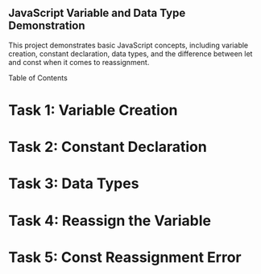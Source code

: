 ## JavaScript Variable and Data Type Demonstration
This project demonstrates basic JavaScript concepts, including variable creation, constant declaration, data types, and the difference between let and const when it comes to reassignment.

Table of Contents
# Task 1: Variable Creation
 # Task 2: Constant Declaration
 # Task 3: Data Types
# Task 4: Reassign the Variable
# Task 5: Const Reassignment Error